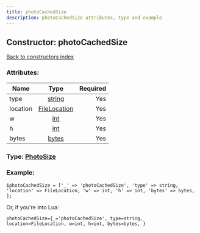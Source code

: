 ```yaml
---
title: photoCachedSize
description: photoCachedSize attributes, type and example
---
```

## Constructor: photoCachedSize  
[Back to constructors index](index.md)



### Attributes:

| Name     |    Type       | Required |
|----------|:-------------:|---------:|
|type|[string](../types/string.md) | Yes|
|location|[FileLocation](../types/FileLocation.md) | Yes|
|w|[int](../types/int.md) | Yes|
|h|[int](../types/int.md) | Yes|
|bytes|[bytes](../types/bytes.md) | Yes|



### Type: [PhotoSize](../types/PhotoSize.md)


### Example:

```
$photoCachedSize = ['_' => 'photoCachedSize', 'type' => string, 'location' => FileLocation, 'w' => int, 'h' => int, 'bytes' => bytes, ];
```  

Or, if you're into Lua:  


```
photoCachedSize={_='photoCachedSize', type=string, location=FileLocation, w=int, h=int, bytes=bytes, }

```


